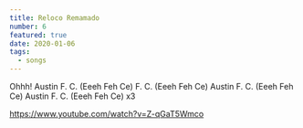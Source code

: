 ```yaml
---
title: Reloco Remamado
number: 6
featured: true
date: 2020-01-06
tags:
  - songs
---
```


Ohhh! Austin F. C. (Eeeh Feh Ce)
F. C. (Eeeh Feh Ce)
Austin F. C. (Eeeh Feh Ce)
Austin F. C. (Eeeh Feh Ce) x3

https://www.youtube.com/watch?v=Z-qGaT5Wmco